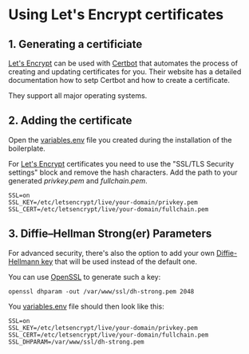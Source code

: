 # Using Let's Encrypt certificates

## 1. Generating a certificiate

[Let's Encrypt](https://letsencrypt.org/) can be used with [Certbot](https://certbot.eff.org/) that automates the process of creating and updating certificates for you. Their website has a detailed documentation how to setp Certbot and how to create a certificate.

They support all major operating systems.

## 2. Adding the certificate

Open the [variables.env](../variables.env.sample) file you created during the installation of the boilerplate.

For [Let's Encrypt](https://letsencrypt.org/) certificates you need to use the "SSL/TLS Security settings" block and remove the hash characters. Add the path to your generated _privkey.pem_ and _fullchain.pem_.

```
SSL=on
SSL_KEY=/etc/letsencrypt/live/your-domain/privkey.pem
SSL_CERT=/etc/letsencrypt/live/your-domain/fullchain.pem
```

## 3. Diffie–Hellman Strong(er) Parameters

For advanced security, there's also the option to add your own [Diffie-Hellmann key](https://en.wikipedia.org/wiki/Diffie%E2%80%93Hellman_key_exchange) that will be used instead of the default one.

You can use [OpenSSL](https://www.openssl.org/) to generate such a key:  
```
openssl dhparam -out /var/www/ssl/dh-strong.pem 2048
```

You [variables.env](../variables.env.sample) file should then look like this:  
```
SSL=on
SSL_KEY=/etc/letsencrypt/live/your-domain/privkey.pem
SSL_CERT=/etc/letsencrypt/live/your-domain/fullchain.pem
SSL_DHPARAM=/var/www/ssl/dh-strong.pem
```
